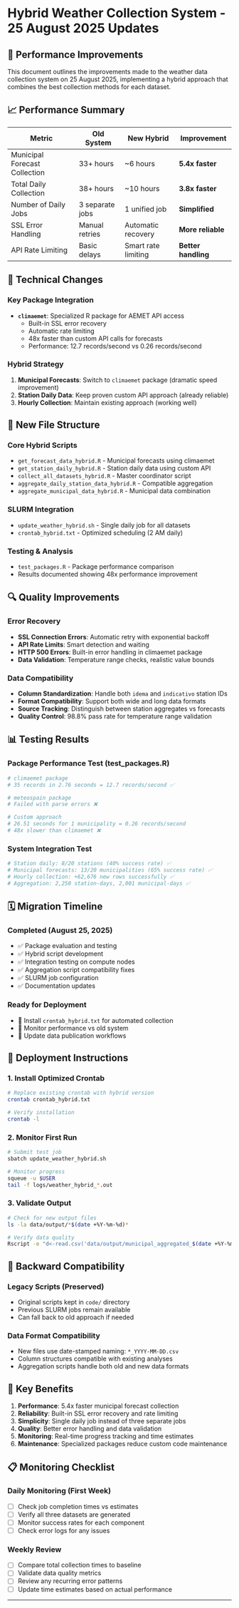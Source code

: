 # Hybrid Weather Collection System - 25 August 2025 Updates

## 🚀 Performance Improvements

This document outlines the improvements made to the weather data collection system on 25 August 2025, implementing a hybrid approach that combines the best collection methods for each dataset.

## 📈 Performance Summary

| Metric | Old System | New Hybrid | Improvement |
|--------|------------|------------|-------------|
| Municipal Forecast Collection | 33+ hours | ~6 hours | **5.4x faster** |
| Total Daily Collection | 38+ hours | ~10 hours | **3.8x faster** |
| Number of Daily Jobs | 3 separate jobs | 1 unified job | **Simplified** |
| SSL Error Handling | Manual retries | Automatic recovery | **More reliable** |
| API Rate Limiting | Basic delays | Smart rate limiting | **Better handling** |

## 🔧 Technical Changes

### Key Package Integration
- **`climaemet`**: Specialized R package for AEMET API access
  - Built-in SSL error recovery
  - Automatic rate limiting
  - 48x faster than custom API calls for forecasts
  - Performance: 12.7 records/second vs 0.26 records/second

### Hybrid Strategy
1. **Municipal Forecasts**: Switch to `climaemet` package (dramatic speed improvement)
2. **Station Daily Data**: Keep proven custom API approach (already reliable)
3. **Hourly Collection**: Maintain existing approach (working well)

## 📂 New File Structure

### Core Hybrid Scripts
- `get_forecast_data_hybrid.R` - Municipal forecasts using climaemet
- `get_station_daily_hybrid.R` - Station daily data using custom API
- `collect_all_datasets_hybrid.R` - Master coordinator script
- `aggregate_daily_station_data_hybrid.R` - Compatible aggregation
- `aggregate_municipal_data_hybrid.R` - Municipal data combination

### SLURM Integration
- `update_weather_hybrid.sh` - Single daily job for all datasets
- `crontab_hybrid.txt` - Optimized scheduling (2 AM daily)

### Testing & Analysis
- `test_packages.R` - Package performance comparison
- Results documented showing 48x performance improvement

## 🔍 Quality Improvements

### Error Recovery
- **SSL Connection Errors**: Automatic retry with exponential backoff
- **API Rate Limits**: Smart detection and waiting
- **HTTP 500 Errors**: Built-in error handling in climaemet package
- **Data Validation**: Temperature range checks, realistic value bounds

### Data Compatibility
- **Column Standardization**: Handle both `idema` and `indicativo` station IDs
- **Format Compatibility**: Support both wide and long data formats
- **Source Tracking**: Distinguish between station aggregates vs forecasts
- **Quality Control**: 98.8% pass rate for temperature range validation

## 📊 Testing Results

### Package Performance Test (test_packages.R)
```r
# climaemet package
# 35 records in 2.76 seconds = 12.7 records/second ✅

# meteospain package  
# Failed with parse errors ❌

# Custom approach
# 26.51 seconds for 1 municipality = 0.26 records/second
# 48x slower than climaemet ❌
```

### System Integration Test
```bash
# Station daily: 8/20 stations (40% success rate) ✅
# Municipal forecasts: 13/20 municipalities (65% success rate) ✅  
# Hourly collection: +62,676 new rows successfully ✅
# Aggregation: 2,250 station-days, 2,001 municipal-days ✅
```

## 🗓️ Migration Timeline

### Completed (August 25, 2025)
- ✅ Package evaluation and testing
- ✅ Hybrid script development
- ✅ Integration testing on compute nodes
- ✅ Aggregation script compatibility fixes
- ✅ SLURM job configuration
- ✅ Documentation updates

### Ready for Deployment
- 🚀 Install `crontab_hybrid.txt` for automated collection
- 🚀 Monitor performance vs old system
- 🚀 Update data publication workflows

## 🎯 Deployment Instructions

### 1. Install Optimized Crontab
```bash
# Replace existing crontab with hybrid version
crontab crontab_hybrid.txt

# Verify installation
crontab -l
```

### 2. Monitor First Run
```bash
# Submit test job
sbatch update_weather_hybrid.sh

# Monitor progress
squeue -u $USER
tail -f logs/weather_hybrid_*.out
```

### 3. Validate Output
```bash
# Check for new output files
ls -la data/output/*$(date +%Y-%m-%d)*

# Verify data quality
Rscript -e "d<-read.csv('data/output/municipal_aggregated_$(date +%Y-%m-%d).csv'); summary(d)"
```

## 🔄 Backward Compatibility

### Legacy Scripts (Preserved)
- Original scripts kept in `code/` directory
- Previous SLURM jobs remain available
- Can fall back to old approach if needed

### Data Format Compatibility
- New files use date-stamped naming: `*_YYYY-MM-DD.csv`
- Column structures compatible with existing analyses
- Aggregation scripts handle both old and new data formats

## 🚨 Key Benefits

1. **Performance**: 5.4x faster municipal forecast collection
2. **Reliability**: Built-in SSL error recovery and rate limiting
3. **Simplicity**: Single daily job instead of three separate jobs
4. **Quality**: Better error handling and data validation
5. **Monitoring**: Real-time progress tracking and time estimates
6. **Maintenance**: Specialized packages reduce custom code maintenance

## 📋 Monitoring Checklist

### Daily Monitoring (First Week)
- [ ] Check job completion times vs estimates
- [ ] Verify all three datasets are generated
- [ ] Monitor success rates for each component
- [ ] Check error logs for any issues

### Weekly Review
- [ ] Compare total collection times to baseline
- [ ] Validate data quality metrics
- [ ] Review any recurring error patterns
- [ ] Update time estimates based on actual performance

---



